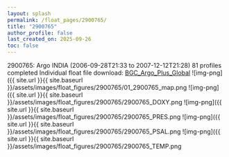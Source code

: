 ```yaml
---
layout: splash
permalink: /float_pages/2900765/
title: "2900765"
author_profile: false
last_created_on: 2025-09-26
toc: false
---
```

 
2900765: Argo INDIA (2006-09-28T21:33 to 2007-12-12T21:28)
81 profiles completed
Individual float file download: [BGC_Argo_Plus_Global](https://ftp.soest.hawaii.edu/bgc_argo_plus/Individual_Floats/outliers_removed/2900765_Sprof_processed.nc)
![img-png]({{ site.url }}{{ site.baseurl }}/assets/images/float_figures/2900765/01_2900765_map.png
![img-png]({{ site.url }}{{ site.baseurl }}/assets/images/float_figures/2900765/2900765_DOXY.png
![img-png]({{ site.url }}{{ site.baseurl }}/assets/images/float_figures/2900765/2900765_PRES.png
![img-png]({{ site.url }}{{ site.baseurl }}/assets/images/float_figures/2900765/2900765_PSAL.png
![img-png]({{ site.url }}{{ site.baseurl }}/assets/images/float_figures/2900765/2900765_TEMP.png
